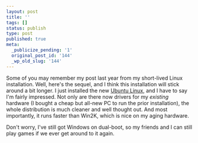 ```yaml
---
layout: post
title: ''
tags: []
status: publish
type: post
published: true
meta:
  _publicize_pending: '1'
  original_post_id: '144'
  _wp_old_slug: '144'
---
```

Some of you may remember my post last year from my short-lived Linux installation.  Well, here's the sequel, and I think this installation will stick around a bit longer.  I just installed the new <a href="http://www.ubuntulinux.org/">Ubuntu Linux</a>, and I have to say I'm fairly impressed.  Not only are there now drivers for my *existing* hardware (I bought a cheap but all-new PC to run the prior installation), the whole distribution is much cleaner and well thought out.  And most importantly, it runs faster than Win2K, which is nice on my aging hardware.

Don't worry, I've still got Windows on dual-boot, so my friends and I can still play games if we ever get around to it again.
